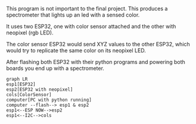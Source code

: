 This program is not important to the final project. This produces a spectrometer that lights up an led with a sensed color.

It uses two ESP32, one with color sensor attached and the other with neopixel (rgb LED). 

The color sensor ESP32 would send XYZ values to the other ESP32, which would try to replicate the same color on its neopixel LED.

After flashing both ESP32 with their python programs and powering both boards you end up with a spectrometer.

```mermaid
graph LR
esp1[ESP32]
esp2[ESP32 with neopixel]
cols[ColorSensor]
computer[PC with python running]
computer --flash--> esp1 & esp2
esp1<--ESP NOW-->esp2
esp1<--I2C-->cols
```
